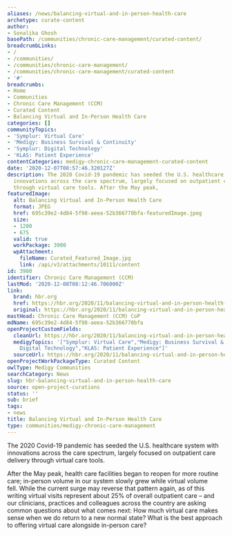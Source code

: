 ```yaml
---
aliases: /news/balancing-virtual-and-in-person-health-care
archetype: curate-content
author:
- Sonalika Ghosh
basePath: /communities/chronic-care-management/curated-content/
breadcrumbLinks:
- /
- /communities/
- /communities/chronic-care-management/
- /communities/chronic-care-management/curated-content
- '#'
breadcrumbs:
- Home
- Communities
- Chronic Care Management (CCM)
- Curated Content
- Balancing Virtual and In-Person Health Care
categories: []
communityTopics:
- 'Symplur: Virtual Care'
- 'Medigy: Business Survival & Continuity'
- 'Symplur: Digital Technology'
- 'KLAS: Patient Experience'
contentCategories: medigy-chronic-care-management-curated-content
date: '2020-12-07T08:57:46.320127Z'
description: The 2020 Covid-19 pandemic has seeded the U.S. healthcare system with
  innovations across the care spectrum, largely focused on outpatient care delivery
  through virtual care tools. After the May peak,
featuredImage:
  alt: Balancing Virtual and In-Person Health Care
  format: JPEG
  href: 695c39e2-4d84-5f98-aeea-52b366770bfa-featuredImage.jpeg
  size:
  - 1200
  - 675
  valid: true
  workPackage: 3900
  wpAttachment:
    fileName: Curated_Featured_Image.jpg
    link: /api/v3/attachments/10111/content
id: 3900
identifier: Chronic Care Management (CCM)
lastMod: '2020-12-08T08:12:46.706000Z'
link:
  brand: hbr.org
  href: https://hbr.org/2020/11/balancing-virtual-and-in-person-health-care
  original: https://hbr.org/2020/11/balancing-virtual-and-in-person-health-care
mastHead: Chronic Care Management (CCM) CoP
mdName: 695c39e2-4d84-5f98-aeea-52b366770bfa
openProjectCustomFields:
  cleanUrl: https://hbr.org/2020/11/balancing-virtual-and-in-person-health-care
  medigyTopics: '["Symplur: Virtual Care","Medigy: Business Survival & Continuity","Symplur:
    Digital Technology","KLAS: Patient Experience"]'
  sourceUrl: https://hbr.org/2020/11/balancing-virtual-and-in-person-health-care
openProjectWorkPackageType: Curated Content
owlType: Medigy Communities
searchCategory: News
slug: hbr-balancing-virtual-and-in-person-health-care
source: open-project-curations
status: ''
sub: brief
tags:
- news
title: Balancing Virtual and In-Person Health Care
type: communities/medigy-chronic-care-management
---
```


<p>The 2020 Covid-19 pandemic has seeded the U.S. healthcare system with innovations across the care spectrum, largely focused on outpatient care delivery through virtual care tools.&nbsp;</p><p>After the May peak, health care facilities began to reopen for more routine care; in-person volume in our system slowly grew while virtual volume fell.&nbsp;While the current surge may reverse that pattern again, as of this writing virtual visits represent about 25% of overall outpatient care – and our clinicians, practices and colleagues across the country are asking common questions about what comes next: How much virtual care makes sense when we do return to a new normal state? What is the best approach to offering virtual care alongside in-person care?&nbsp;&nbsp;</p>